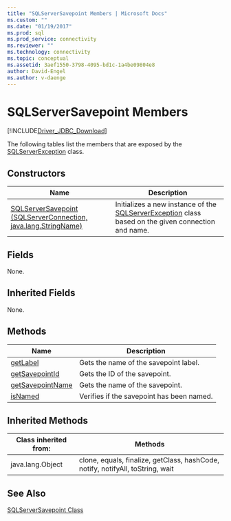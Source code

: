 ```yaml
---
title: "SQLServerSavepoint Members | Microsoft Docs"
ms.custom: ""
ms.date: "01/19/2017"
ms.prod: sql
ms.prod_service: connectivity
ms.reviewer: ""
ms.technology: connectivity
ms.topic: conceptual
ms.assetid: 3aef1550-3798-4095-bd1c-1a4be09804e8
author: David-Engel
ms.author: v-daenge
---
```

# SQLServerSavepoint Members
[!INCLUDE[Driver_JDBC_Download](../../../includes/driver_jdbc_download.md)]

  The following tables list the members that are exposed by the [SQLServerException](../../../connect/jdbc/reference/sqlserverexception-class.md) class.  
  
## Constructors  
  
|Name|Description|  
|----------|-----------------|  
|[SQLServerSavepoint (SQLServerConnection, java.lang.StringName)](../../../connect/jdbc/reference/sqlserversavepoint-constructor-sqlserverconnection-java-lang-stringname.md)|Initializes a new instance of the [SQLServerException](../../../connect/jdbc/reference/sqlserverexception-class.md) class based on the given connection and name.|  
  
## Fields  
 None.  
  
## Inherited Fields  
 None.  
  
## Methods  
  
|Name|Description|  
|----------|-----------------|  
|[getLabel](../../../connect/jdbc/reference/getlabel-method-sqlserversavepoint.md)|Gets the name of the savepoint label.|  
|[getSavepointId](../../../connect/jdbc/reference/getsavepointid-method-sqlserversavepoint.md)|Gets the ID of the savepoint.|  
|[getSavepointName](../../../connect/jdbc/reference/getsavepointname-method-sqlserversavepoint.md)|Gets the name of the savepoint.|  
|[isNamed](../../../connect/jdbc/reference/isnamed-method-sqlserversavepoint.md)|Verifies if the savepoint has been named.|  
  
## Inherited Methods  
  
|Class inherited from:|Methods|  
|---------------------------|-------------|  
|java.lang.Object|clone, equals, finalize, getClass, hashCode, notify, notifyAll, toString, wait|  
  
## See Also  
 [SQLServerSavepoint Class](../../../connect/jdbc/reference/sqlserversavepoint-class.md)  
  
  
